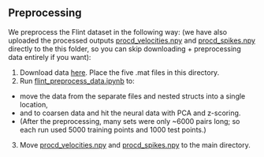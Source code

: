 ## Preprocessing

We preprocess the Flint dataset in the following way:
(we have also uploaded the processed outputs [procd_velocities.npy](procd_velocities.npy) and [procd_spikes.npy](procd_spikes.npy) directly to the this folder, so you can skip downloading + preprocessing data entirely if you want):

1. Download data [here](https://portal.nersc.gov/project/crcns/download/dream/data_sets/Flint_2012). Place the five .mat files in this directory.
2. Run [flint_preprocess_data.ipynb](flint_preprocess_data.ipynb) to:
* move the data from the separate files and nested structs into a single location,
* and to coarsen data and hit the neural data with PCA and z-scoring.
* (After the preprocessing, many sets were only ~6000 pairs long; so each run used 5000 training points and 1000 test points.)
3. Move [procd_velocities.npy](procd_velocities.npy) and [procd_spikes.npy](procd_spikes.npy) to the main directory.
